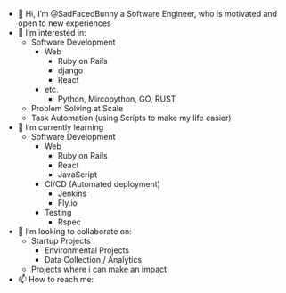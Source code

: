 - 👋 Hi, I’m @SadFacedBunny a Software Engineer, who is motivated and open to new experiences
- 👀 I’m interested in:
    - Software Development 
        - Web 
          - Ruby on Rails
          - django
          - React
        - etc.
          - Python, Mircopython, GO, RUST     
    - Problem Solving at Scale
    - Task Automation (using Scripts to make my life easier)
- 🌱 I’m currently learning
    - Software Development 
        - Web 
          - Ruby on Rails
          - React
          - JavaScript
        - CI/CD (Automated deployment)
          - Jenkins
          - Fly.io
        - Testing
          - Rspec 
- 💞️ I’m looking to collaborate on:
    - Startup Projects
        - Environmental Projects 
        - Data Collection / Analytics 
    - Projects where i can make an impact  
- 📫 How to reach me:
       

<!---
SadFacedBunny/SadFacedBunny is a ✨ special ✨ repository because its `README.md` (this file) appears on your GitHub profile.
You can click the Preview link to take a look at your changes.
--->
